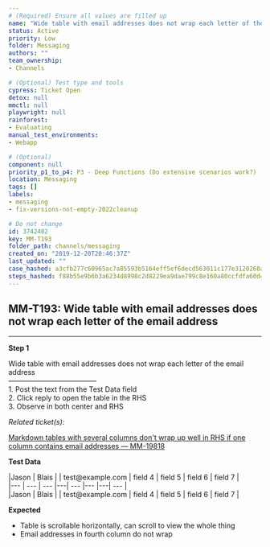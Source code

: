 ```yaml
---
# (Required) Ensure all values are filled up
name: "Wide table with email addresses does not wrap each letter of the email address"
status: Active
priority: Low
folder: Messaging
authors: ""
team_ownership: 
- Channels

# (Optional) Test type and tools
cypress: Ticket Open
detox: null
mmctl: null
playwright: null
rainforest: 
- Evaluating
manual_test_environments: 
- Webapp

# (Optional)
component: null
priority_p1_to_p4: P3 - Deep Functions (Do extensive scenarios work?)
location: Messaging
tags: []
labels: 
- messaging
- fix-versions-not-empty-2022cleanup

# Do not change
id: 3742402
key: MM-T193
folder_path: channels/messaging
created_on: "2019-12-20T20:46:37Z"
last_updated: ""
case_hashed: a3cfb277c60965ac7a85593b5164eff5ef6decd563011c177e3120268a50f324725f3d38deac41b12e0a99a1875a6719
steps_hashed: f88b55e9b6b3a6234d8998c2d8229ea9dae799c8e160a80ccfdfa60d4bd15acea0b749b2358bfba5c3fa0906025bf904
---
```


## MM-T193: Wide table with email addresses does not wrap each letter of the email address

---

**Step 1**

Wide table with email addresses does not wrap each letter of the email address\
–––––––––––––––––––––––––\
1\. Post the text from the Test Data field\
2\. Click reply to open the table in the RHS\
3\. Observe in both center and RHS

_Related ticket(s):_

[Markdown tables with several columns don't wrap up well in RHS if one column contains email addresses — MM-19818](https://mattermost.atlassian.net/browse/MM-19818)

**Test Data**

|Jason | Blais | | test\@example.com | field 4 | field 5 | field 6 | field 7 |\
\|--- | --- | --- |---| --- |--- |---| --- |\
|Jason | Blais | | test\@example.com | field 4 | field 5 | field 6 | field 7 |

**Expected**

- Table is scrollable horizontally, can scroll to view the whole thing
- Email addresses in fourth column do not wrap
